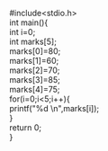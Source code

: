#include<stdio.h>  
int main(){      
int i=0;    
int marks[5];      
marks[0]=80;   
marks[1]=60;    
marks[2]=70;    
marks[3]=85;    
marks[4]=75;    
for(i=0;i<5;i++){      
printf("%d \n",marks[i]);    
}   
return 0;  
}   

